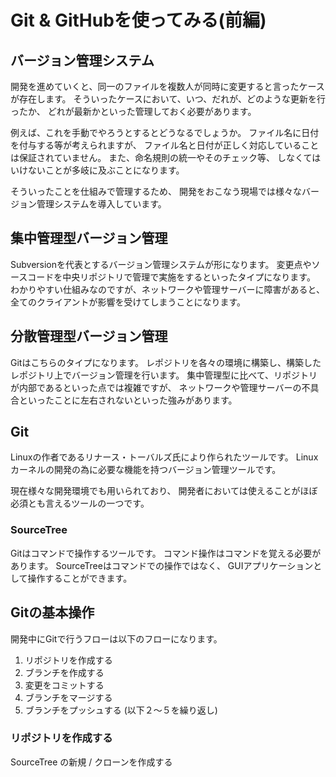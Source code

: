# Git & GitHubを使ってみる(前編)

## バージョン管理システム
開発を進めていくと、同一のファイルを複数人が同時に変更すると言ったケースが存在します。
そういったケースにおいて、いつ、だれが、どのような更新を行ったか、
どれが最新かといった管理しておく必要があります。

例えば、これを手動でやろうとするとどうなるでしょうか。
ファイル名に日付を付与する等が考えられますが、
ファイル名と日付が正しく対応していることは保証されていません。
また、命名規則の統一やそのチェック等、
しなくてはいけないことが多岐に及ぶことになります。

そういったことを仕組みで管理するため、
開発をおこなう現場では様々なバージョン管理システムを導入しています。

## 集中管理型バージョン管理
Subversionを代表とするバージョン管理システムが形になります。
変更点やソースコードを中央リポジトリで管理で実施をするといったタイプになります。
わかりやすい仕組みなのですが、ネットワークや管理サーバーに障害があると、
全てのクライアントが影響を受けてしまうことになります。

## 分散管理型バージョン管理
Gitはこちらのタイプになります。
レポジトリを各々の環境に構築し、構築したレポジトリ上でバージョン管理を行います。
集中管理型に比べて、リポジトリが内部であるといった点では複雑ですが、
ネットワークや管理サーバーの不具合といったことに左右されないといった強みがあります。

## Git
Linuxの作者であるリナース・トーバルズ氏により作られたツールです。
Linuxカーネルの開発の為に必要な機能を持つバージョン管理ツールです。

現在様々な開発環境でも用いられており、
開発者においては使えることがほぼ必須とも言えるツールの一つです。

### SourceTree
Gitはコマンドで操作するツールです。
コマンド操作はコマンドを覚える必要があります。
SourceTreeはコマンドでの操作ではなく、
GUIアプリケーションとして操作することができます。

## Gitの基本操作
開発中にGitで行うフローは以下のフローになります。
1. リポジトリを作成する
1. ブランチを作成する
1. 変更をコミットする
1. ブランチをマージする
1. ブランチをプッシュする
(以下２〜５を繰り返し)


### リポジトリを作成する
SourceTree の新規 / クローンを作成する 



